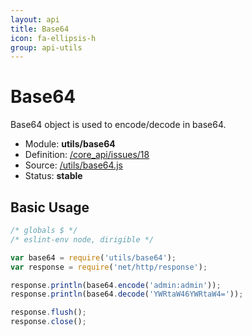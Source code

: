 ```yaml
---
layout: api
title: Base64
icon: fa-ellipsis-h
group: api-utils
---
```


Base64
===

Base64 object is used to encode/decode in base64.

- Module: **utils/base64**
- Definition: [/core_api/issues/18](https://github.com/dirigiblelabs/core_api/issues/18)
- Source: [/utils/base64.js](https://github.com/dirigiblelabs/core_api/blob/master/core_api/ScriptingServices/utils/base64.js)
- Status: **stable**

Basic Usage
---

```javascript
/* globals $ */
/* eslint-env node, dirigible */

var base64 = require('utils/base64');
var response = require('net/http/response');

response.println(base64.encode('admin:admin'));
response.println(base64.decode('YWRtaW46YWRtaW4='));

response.flush();
response.close();
```
